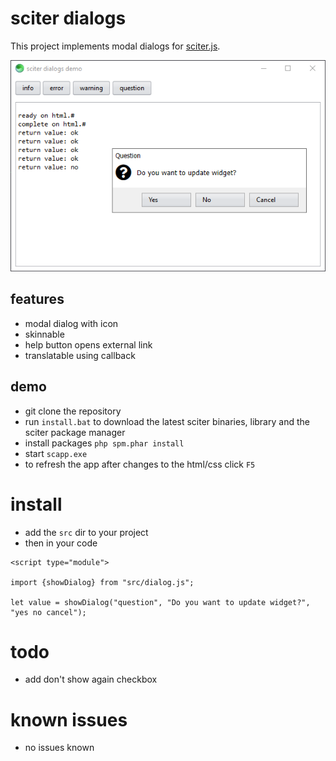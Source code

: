 # sciter dialogs

This project implements modal dialogs for [sciter.js](https://sciter.com/).

![sciter dialogs screenshot](screenshot.png)

## features

- modal dialog with icon
- skinnable
- help button opens external link
- translatable using callback

## demo

- git clone the repository
- run `install.bat` to download the latest sciter binaries, library and the sciter package manager
- install packages `php spm.phar install`
- start `scapp.exe`
- to refresh the app after changes to the html/css click `F5`

# install

- add the `src` dir to your project
- then in your code

```
<script type="module">

import {showDialog} from "src/dialog.js";

let value = showDialog("question", "Do you want to update widget?", "yes no cancel");
```

# todo

- add don't show again checkbox

# known issues

- no issues known
